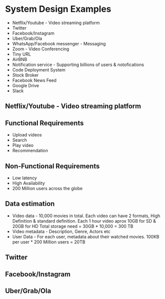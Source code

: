 # System Design Examples

* Netflix/Youtube - Video streaming platform
* Twitter
* Facebook/Instagram
* Uber/Grab/Ola
* WhatsApp/Facebook messenger - Messaging
* Zoom - Video Conferencing
* Tiny URL
* AirBNB
* Notification service - Supporting billions of users & notofications
* Code Deployment System
* Stock Broker
* Facebook News Feed
* Google Drive
* Slack

## Netflix/Youtube - Video streaming platform
## Functional Requirements
* Upload videos
* Search 
* Play video
* Recommendation
## Non-Functional Requirements
* Low latency
* High Availability
* 200 Million users across the globe
## Data estimation
* Video data - 10,000 movies in total. Each video can have 2 formats, High Definition & standard definition. Each 1 hour video aprox 10GB for SD & 20GB for HD
Total storage need = 30GB * 10,000 = 300 TB
* Video metadata - Description, Genre, Actors etc
* User Data - For each user, metadata about their watched movies. 100KB per user * 200 Million users = 20TB 






## Twitter


## Facebook/Instagram


## Uber/Grab/Ola
